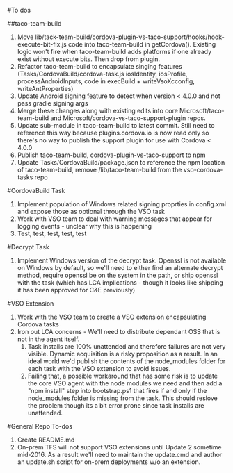 #To dos

##taco-team-build
1. Move lib/tack-team-build/cordova-plugin-vs-taco-support/hooks/hook-execute-bit-fix.js code into taco-team-build in getCordova(). Existing logic won't fire when taco-team-build adds platforms if one already exist without execute bits. Then drop from plugin.
2. Refactor taco-team-build to encapsulate singing features (Tasks/CordovaBuild/cordova-task.js iosIdentity, iosProfile, processAndroidInputs, code in execBuild + writeVsoXcconfig, writeAntProperties)
3. Update Android signing feature to detect when version < 4.0.0 and not pass gradle signing args
3. Merge these changes along with existing edits into core Microsoft/taco-team-build and Microsoft/cordova-vs-taco-support-plugin repos. 
4. Update sub-module in taco-team-build to latest commit.  Still need to reference this way because plugins.cordova.io is now read only so there's no way to publish the support plugin for use with Cordova < 4.0.0
5. Publish taco-team-build, cordova-plugin-vs-taco-support to npm
6. Update Tasks/CordovaBuild/package.json to reference the npm location of taco-team-build, remove /lib/taco-team-build from the vso-cordova-tasks repo

#CordovaBuild Task
1. Implement population of Windows related signing proprties in config.xml and expose those as optional through the VSO task
2. Work with VSO team to deal with warning messages that appear for logging events - unclear why this is happening
2. Test, test, test, test, test

#Decrypt Task
1. Implement Windows version of the decrypt task. Openssl is not available on Windows by default, so we'll need to either find an alternate decrypt method, require openssl be on the system in the path, or ship openssl with the task (which has LCA implications - though it looks like shipping it has been approved for C&E previously)

#VSO Extension
1. Work with the VSO team to create a VSO extension encapsulating Cordova tasks
2. Iron out LCA concerns - We'll need to distribute dependant OSS that is not in the agent itself.
	1. Task installs are 100% unattended and therefore failures are not very visible. Dynamic acquisition is a risky proposition as a result. In an ideal world we'd publish the contents of the node_modules folder for each task with the VSO extension to avoid issues.
	2. Failing that, a possible workaround that has some risk is to update the core VSO agent with the node modules we need and then add a "npm install" step into bootstrap.ps1 that fires if and only if the node_modules folder is missing from the task. This should reslove the problem though its a bit error prone since task installs are unattended.

#General Repo To-dos
1. Create README.md
2. On-prem TFS will not support VSO extensions until Update 2 sometime mid-2016. As a result we'll need to maintain the update.cmd and author an update.sh script for on-prem deployments w/o an extension.
